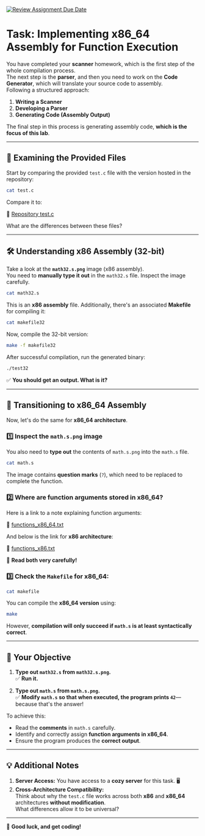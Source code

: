 [![Review Assignment Due Date](https://classroom.github.com/assets/deadline-readme-button-22041afd0340ce965d47ae6ef1cefeee28c7c493a6346c4f15d667ab976d596c.svg)](https://classroom.github.com/a/7HZ54Xyq)
# Task: Implementing x86_64 Assembly for Function Execution

You have completed your **scanner** homework, which is the first step of the whole compilation process.  
The next step is the **parser**, and then you need to work on the **Code Generator**, which will translate your source code to assembly.  
Following a structured approach:

1. **Writing a Scanner**
2. **Developing a Parser**
3. **Generating Code (Assembly Output)**

The final step in this process is generating assembly code, **which is the focus of this lab**.

---

## 📂 Examining the Provided Files

Start by comparing the provided `test.c` file with the version hosted in the repository:

```bash
cat test.c
```

Compare it to:

🔗 [Repository test.c](https://github.com/compilers2025/compilers2025-classroom-de530b-linking-of-c-and-asm-files-lab2/blob/main/test.c)

What are the differences between these files?

---

## 🛠 Understanding x86 Assembly (32-bit)

Take a look at the **`math32.s.png`** image (x86 assembly).  
You need to **manually type it out** in the `math32.s` file. Inspect the image carefully.

```bash
cat math32.s
```

This is an **x86 assembly** file. Additionally, there's an associated **Makefile** for compiling it:

```bash
cat makefile32
```

Now, compile the 32-bit version:

```bash
make -f makefile32
```

After successful compilation, run the generated binary:

```bash
./test32
```

✅ **You should get an output. What is it?**

---

## 🔄 Transitioning to x86_64 Assembly

Now, let's do the same for **x86_64 architecture**.

### 1️⃣ **Inspect the `math.s.png` image**  
You also need to **type out** the contents of `math.s.png` into the `math.s` file.

```bash
cat math.s
```

The image contains **question marks** (`?`), which need to be replaced to complete the function.

### 2️⃣ **Where are function arguments stored in x86_64?**  
Here is a link to a note explaining function arguments:

📄 [functions_x86_64.txt](https://github.com/compilers2025/BBS/blob/main/registers/functions_x86_64.txt)  

And below is the link for **x86 architecture**:

📄 [functions_x86.txt](https://github.com/compilers2025/BBS/blob/main/registers/functions_x86.txt)  

📌 **Read both very carefully!**

### 3️⃣ **Check the `Makefile` for x86_64:**

```bash
cat makefile
```

You can compile the **x86_64 version** using:

```bash
make
```

However, **compilation will only succeed if `math.s` is at least syntactically correct**.

---

## 🎯 Your Objective

1. **Type out `math32.s` from `math32.s.png`.**  
   ✅ **Run it.**

2. **Type out `math.s` from `math.s.png`.**  
   ✅ **Modify `math.s` so that when executed, the program prints `42`**—because that's the answer!

To achieve this:
- Read the **comments** in `math.s` carefully.
- Identify and correctly assign **function arguments in x86_64**.
- Ensure the program produces the **correct output**.

---

## 💡 Additional Notes

1. **Server Access:** You have access to a **cozy server** for this task. 🖥️
2. **Cross-Architecture Compatibility:**  
   Think about why the `test.c` file works across both **x86** and **x86_64** architectures **without modification**.  
   What differences allow it to be universal?

---

🚀 **Good luck, and get coding!**
